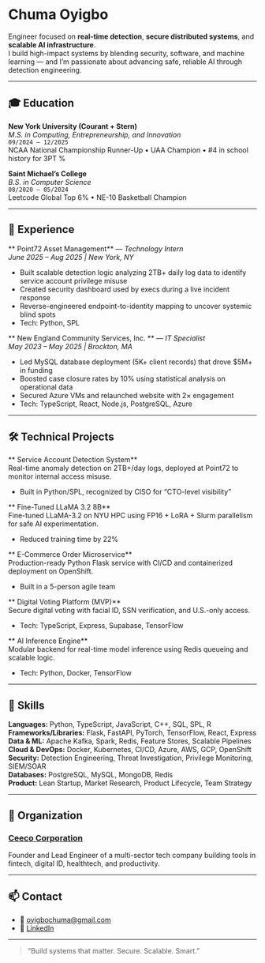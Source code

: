 # Chuma Oyigbo

Engineer focused on **real-time detection**, **secure distributed systems**, and **scalable AI infrastructure**.  
I build high-impact systems by blending security, software, and machine learning — and I’m passionate about advancing safe, reliable AI through detection engineering.

---

## 🎓 Education

**New York University (Courant + Stern)**  
*M.S. in Computing, Entrepreneurship, and Innovation*  
`09/2024 – 12/2025`  
NCAA National Championship Runner-Up • UAA Champion • #4 in school history for 3PT %

**Saint Michael’s College**  
*B.S. in Computer Science*  
`08/2020 – 05/2024`  
Leetcode Global Top 6% • NE-10 Basketball Champion

---

## 💼 Experience

** Point72 Asset Management** — *Technology Intern*  
*June 2025 – Aug 2025 | New York, NY*  
- Built scalable detection logic analyzing 2TB+ daily log data to identify service account privilege misuse  
- Created security dashboard used by execs during a live incident response  
- Reverse-engineered endpoint-to-identity mapping to uncover systemic blind spots  
- Tech: Python, SPL

** New England Community Services, Inc. ** — *IT Specialist*  
*May 2023 – May 2025 | Brockton, MA*  
- Led MySQL database deployment (5K+ client records) that drove $5M+ in funding  
- Boosted case closure rates by 10% using statistical analysis on operational data  
- Secured Azure VMs and relaunched website with 2× engagement  
- Tech: TypeScript, React, Node.js, PostgreSQL, Azure

---

## 🛠 Technical Projects

** Service Account Detection System**  
Real-time anomaly detection on 2TB+/day logs, deployed at Point72 to monitor internal access misuse.  
- Built in Python/SPL, recognized by CISO for “CTO-level visibility”

** Fine-Tuned LLaMA 3.2 8B**  
Fine-tuned LLaMA-3.2 on NYU HPC using FP16 + LoRA + Slurm parallelism for safe AI experimentation.  
- Reduced training time by 22%  

** E-Commerce Order Microservice**  
Production-ready Python Flask service with CI/CD and containerized deployment on OpenShift.  
- Built in a 5-person agile team  

** Digital Voting Platform (MVP)**  
Secure digital voting with facial ID, SSN verification, and U.S.-only access.  
- Tech: TypeScript, Express, Supabase, TensorFlow  

** AI Inference Engine**  
Modular backend for real-time model inference using Redis queueing and scalable logic.  
- Tech: Python, Docker, TensorFlow  

---

## 🧠 Skills

**Languages:** Python, TypeScript, JavaScript, C++, SQL, SPL, R  
**Frameworks/Libraries:** Flask, FastAPI, PyTorch, TensorFlow, React, Express  
**Data & ML:** Apache Kafka, Spark, Redis, Feature Stores, Scalable Pipelines  
**Cloud & DevOps:** Docker, Kubernetes, CI/CD, Azure, AWS, GCP, OpenShift  
**Security:** Detection Engineering, Threat Investigation, Privilege Monitoring, SIEM/SOAR  
**Databases:** PostgreSQL, MySQL, MongoDB, Redis  
**Product:** Lean Startup, Market Research, Product Lifecycle, Team Strategy

---

## 🏢 Organization

### [Ceeco Corporation](https://github.com/ceecocorp)  
Founder and Lead Engineer of a multi-sector tech company building tools in fintech, digital ID, healthtech, and productivity. 

---

## 📫 Contact
 
- 📧 oyigbochuma@gmail.com  
- 💼 [LinkedIn](https://linkedin.com/in/chumaoyigbo)

---

> “Build systems that matter. Secure. Scalable. Smart.”
